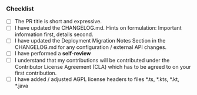 ### Checklist

- [ ] The PR title is short and expressive.
- [ ] I have updated the CHANGELOG.md. Hints on formulation: Important information first, details second.
- [ ] I have updated the Deployment Migration Notes Section in the CHANGELOG.md for any configuration / external API changes.
- [ ] I have performed a **self-review**
- [ ] I understand that my contributions will be contributed under the Contributor License Agreement (CLA) which has to be agreed to on your first contribution.
- [ ] I have added / adjusted AGPL license headers to files *.ts, *.kts, *.kt, *.java
